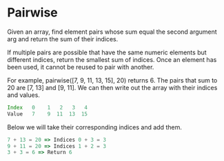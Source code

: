 # Pairwise

Given an array, find element pairs whose sum equal the second argument arg and return the sum of their indices.

If multiple pairs are possible that have the same numeric elements but different indices, return the smallest sum of indices. Once an element has been used, it cannot be reused to pair with another.

For example, pairwise([7, 9, 11, 13, 15], 20) returns 6. The pairs that sum to 20 are [7, 13] and [9, 11]. We can then write out the array with their indices and values.

```js
Index	0	 1	 2	 3	 4
Value	7	 9	11	13	15
```

Below we will take their corresponding indices and add them.

```js
7 + 13 = 20 => Indices 0 + 3 = 3
9 + 11 = 20 => Indices 1 + 2 = 3
3 + 3 = 6 => Return 6
```
